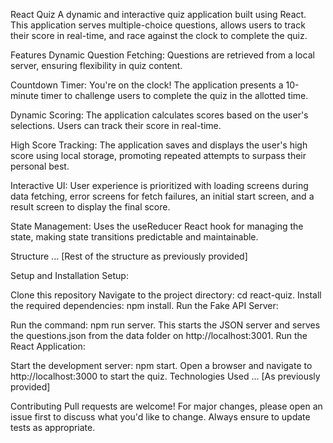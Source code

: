 React Quiz
A dynamic and interactive quiz application built using React. This application serves multiple-choice questions, allows users to track their score in real-time, and race against the clock to complete the quiz.

Features
Dynamic Question Fetching: Questions are retrieved from a local server, ensuring flexibility in quiz content.

Countdown Timer: You're on the clock! The application presents a 10-minute timer to challenge users to complete the quiz in the allotted time.

Dynamic Scoring: The application calculates scores based on the user's selections. Users can track their score in real-time.

High Score Tracking: The application saves and displays the user's high score using local storage, promoting repeated attempts to surpass their personal best.

Interactive UI: User experience is prioritized with loading screens during data fetching, error screens for fetch failures, an initial start screen, and a result screen to display the final score.

State Management: Uses the useReducer React hook for managing the state, making state transitions predictable and maintainable.

Structure
... [Rest of the structure as previously provided]

Setup and Installation
Setup:

Clone this repository
Navigate to the project directory: cd react-quiz.
Install the required dependencies: npm install.
Run the Fake API Server:

Run the command: npm run server.
This starts the JSON server and serves the questions.json from the data folder on http://localhost:3001.
Run the React Application:

Start the development server: npm start.
Open a browser and navigate to http://localhost:3000 to start the quiz.
Technologies Used
... [As previously provided]

Contributing
Pull requests are welcome! For major changes, please open an issue first to discuss what you'd like to change. Always ensure to update tests as appropriate.